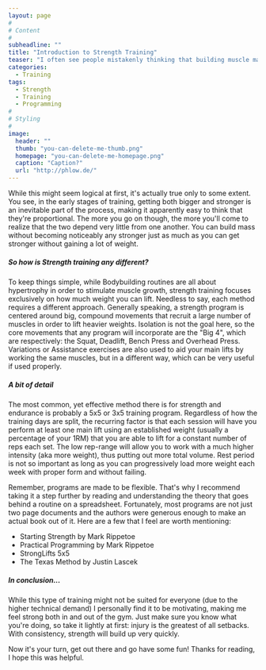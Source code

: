 ```yaml
---
layout: page
#
# Content
#
subheadline: ""
title: "Introduction to Strength Training"
teaser: "I often see people mistakenly thinking that building muscle mass means getting stronger."
categories:
  - Training
tags:
  - Strength
  - Training
  - Programming
#
# Styling
#
image:
  header: ""
  thumb: "you-can-delete-me-thumb.png"
  homepage: "you-can-delete-me-homepage.png"
  caption: "Caption?"
  url: "http://phlow.de/"
---
```


While this might seem logical at first, it's actually true only to some extent. You see, in the early stages of training, getting both bigger and stronger is an inevitable part of the process, making it apparently easy to think that they're proportional. The more you go on though, the more you'll come to realize that the two depend very little from one another. You can build mass without becoming noticeably any stronger just as much as you can get stronger without gaining a lot of weight.

##### So how is Strength training any different?


To keep things simple, while Bodybuilding routines are all about hypertrophy in order to stimulate muscle growth, strength training focuses exclusively on how much weight you can lift. Needless to say, each method requires a different approach. Generally speaking, a strength program is centered around big, compound movements that recruit a large number of muscles in order to lift heavier weights. Isolation is not the goal here, so the core movements that any program will incorporate are the "Big 4", which are respectively: the Squat, Deadlift, Bench Press and Overhead Press. Variations or Assistance exercises are also used to aid your main lifts by working the same muscles, but in a different way, which can be very useful if used properly.

##### A bit of detail


The most common, yet effective method there is for strength and endurance is probably a 5x5 or 3x5 training program. Regardless 
of how the training days are split, the recurring factor is that each session will have you perform at least one main lift using an established weight (usually a percentage of your 1RM) that you are able to lift for a constant number of reps each set. The low rep-range will allow you to work with a much higher intensity (aka more weight), thus putting out more total volume. Rest period is not so important as long as you can progressively load more weight each week with proper form and without failing.

Remember, programs are made to be flexible. That's why I recommend taking it a step further by reading and understanding the theory that goes behind a routine on a spreadsheet. Fortunately, most programs are not just two page documents and the authors were generous enough to make an actual book out of it. Here are a few that I feel are worth mentioning: 

- Starting Strength by Mark Rippetoe
- Practical Programming by Mark Rippetoe
- StrongLifts 5x5 
- The Texas Method by Justin Lascek  

##### In conclusion...


While this type of training might not be suited for everyone (due to the higher technical demand) I personally find it to be motivating, making me feel strong both in and out of the gym. Just make sure you know what you're doing, so take it lightly at first: injury is the greatest of all setbacks. With consistency, strength will build up very quickly.

Now it's your turn, get out there and go have some fun! Thanks for reading, I hope this was helpful.
